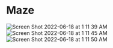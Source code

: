 # Maze
![Screen Shot 2022-06-18 at 1 11 39 AM](https://user-images.githubusercontent.com/67237392/174423817-d9056fcd-31bc-4f0a-b028-5e0a47168f33.png)
![Screen Shot 2022-06-18 at 1 11 45 AM](https://user-images.githubusercontent.com/67237392/174423822-b47bf769-c134-438b-bdaa-c6c196f49b90.png)
![Screen Shot 2022-06-18 at 1 11 50 AM](https://user-images.githubusercontent.com/67237392/174423823-c693e629-3dce-41f0-a765-3491c6ff2b80.png)
